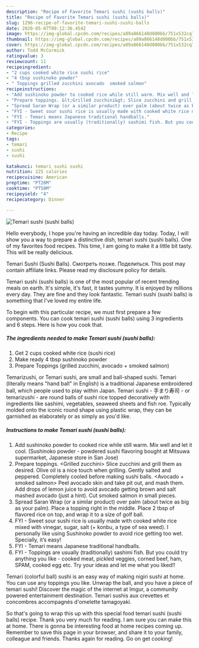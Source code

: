 ```yaml
---
description: "Recipe of Favorite Temari sushi (sushi balls)"
title: "Recipe of Favorite Temari sushi (sushi balls)"
slug: 1296-recipe-of-favorite-temari-sushi-sushi-balls
date: 2020-05-07T00:12:36.454Z
image: https://img-global.cpcdn.com/recipes/a89a866148d800bb/751x532cq70/temari-sushi-sushi-balls-recipe-main-photo.jpg
thumbnail: https://img-global.cpcdn.com/recipes/a89a866148d800bb/751x532cq70/temari-sushi-sushi-balls-recipe-main-photo.jpg
cover: https://img-global.cpcdn.com/recipes/a89a866148d800bb/751x532cq70/temari-sushi-sushi-balls-recipe-main-photo.jpg
author: Todd McCormick
ratingvalue: 3
reviewcount: 11
recipeingredient:
- "2 cups cooked white rice sushi rice"
- "4 tbsp sushinoko powder"
- " Toppings grilled zucchini avocado  smoked salmon"
recipeinstructions:
- "Add sushinoko powder to cooked rice while still warm. Mix well and let it cool. (Sushinoko powder - powdered sushi flavoring bought at Mitsuwa supermarket, Japanese store in San Jose)"
- "Prepare toppings. &lt;Grilled zucchini&gt; Slice zucchini and grill them as desired. Olive oil is a nice touch when grilling. Gently salted and peppered. Completely cooled before making sushi balls. &lt;Avocado + smoked salmon&gt; Peel avocado skin and take pit out, and mash them. Add drops of lemon juice to avoid avocado getting brown and salt mashed avocado (just a hint). Cut smoked salmon in small pieces."
- "Spread Saran Wrap (or a similar product) over palm (about twice as big as your palm). Place a topping right in the middle. Place 2 tbsp of flavored rice on top, and wrap it to a size of golf ball."
- "FYI - Sweet sour sushi rice is usually made with cooked white rice mixed with vinegar, sugar, salt (+ konbu, a type of sea weed). I personally like using Sushinoko powder to avoid rice getting too wet. Specially, it’s easy!"
- "FYI - Temari means Japanese traditional handballs."
- "FYI - Toppings are usually (traditionally) sashimi fish. But you could try anything you like - cooked meat, pickled veggies, corned beef, ham, SPAM, cooked egg etc. Try your ideas and let me what you liked!!"
categories:
- Recipe
tags:
- temari
- sushi
- sushi

katakunci: temari sushi sushi 
nutrition: 225 calories
recipecuisine: American
preptime: "PT20M"
cooktime: "PT58M"
recipeyield: "4"
recipecategory: Dinner

---
```



![Temari sushi (sushi balls)](https://img-global.cpcdn.com/recipes/a89a866148d800bb/751x532cq70/temari-sushi-sushi-balls-recipe-main-photo.jpg)

Hello everybody, I hope you're having an incredible day today. Today, I will show you a way to prepare a distinctive dish, temari sushi (sushi balls). One of my favorites food recipes. This time, I am going to make it a little bit tasty. This will be really delicious.

Temari Sushi (Sushi Balls). Смотреть позже. Поделиться. This post may contain affiliate links. Please read my disclosure policy for details.

Temari sushi (sushi balls) is one of the most popular of recent trending meals on earth. It's simple, it's fast, it tastes yummy. It is enjoyed by millions every day. They are fine and they look fantastic. Temari sushi (sushi balls) is something that I've loved my entire life.


To begin with this particular recipe, we must first prepare a few components. You can cook temari sushi (sushi balls) using 3 ingredients and 6 steps. Here is how you cook that.

<!--inarticleads1-->

##### The ingredients needed to make Temari sushi (sushi balls):

1. Get 2 cups cooked white rice (sushi rice)
1. Make ready 4 tbsp sushinoko powder
1. Prepare  Toppings (grilled zucchini, avocado + smoked salmon)


Temarizushi, or Temari sushi, are small and ball-shaped sushi. Temari (literally means &#34;hand ball&#34; in English) is a traditional Japanese embroidered ball, which people used to play within Japan. Temari sushi - 手まり寿司 - or temarizushi - are round balls of sushi rice topped decoratively with ingredients like sashimi, vegetables, seaweed sheets and fish roe. Typically molded onto the iconic round shape using plastic wrap, they can be garnished as elaborately or as simply as you&#39;d like. 

<!--inarticleads2-->

##### Instructions to make Temari sushi (sushi balls):

1. Add sushinoko powder to cooked rice while still warm. Mix well and let it cool. (Sushinoko powder - powdered sushi flavoring bought at Mitsuwa supermarket, Japanese store in San Jose)
1. Prepare toppings. &lt;Grilled zucchini&gt; Slice zucchini and grill them as desired. Olive oil is a nice touch when grilling. Gently salted and peppered. Completely cooled before making sushi balls. &lt;Avocado + smoked salmon&gt; Peel avocado skin and take pit out, and mash them. Add drops of lemon juice to avoid avocado getting brown and salt mashed avocado (just a hint). Cut smoked salmon in small pieces.
1. Spread Saran Wrap (or a similar product) over palm (about twice as big as your palm). Place a topping right in the middle. Place 2 tbsp of flavored rice on top, and wrap it to a size of golf ball.
1. FYI - Sweet sour sushi rice is usually made with cooked white rice mixed with vinegar, sugar, salt (+ konbu, a type of sea weed). I personally like using Sushinoko powder to avoid rice getting too wet. Specially, it’s easy!
1. FYI - Temari means Japanese traditional handballs.
1. FYI - Toppings are usually (traditionally) sashimi fish. But you could try anything you like - cooked meat, pickled veggies, corned beef, ham, SPAM, cooked egg etc. Try your ideas and let me what you liked!!


Temari (colorful ball) sushi is an easy way of making nigiri sushi at home. You can use any toppings you like. Unwrap the ball, and you have a piece of temari sushi! Discover the magic of the internet at Imgur, a community powered entertainment destination. Temari sushis aux crevettes et concombres accompagnés d&#39;omelette tamagoyaki. 

So that's going to wrap this up with this special food temari sushi (sushi balls) recipe. Thank you very much for reading. I am sure you can make this at home. There is gonna be interesting food at home recipes coming up. Remember to save this page in your browser, and share it to your family, colleague and friends. Thanks again for reading. Go on get cooking!
